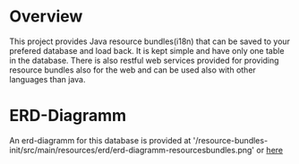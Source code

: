 # Overview

This project provides Java resource bundles(i18n) that can be saved to your prefered database and load back. It is kept simple and have only one table
in the database. There is also restful web services provided for providing resource bundles also for the web and can be
used also with other languages than java.

# ERD-Diagramm

An erd-diagramm for this database is provided at '/resource-bundles-init/src/main/resources/erd/erd-diagramm-resourcesbundles.png' or [here](https://cloud.githubusercontent.com/assets/1822320/24070510/2dd5f60c-0bbf-11e7-8524-5bfd28c0de27.png)

